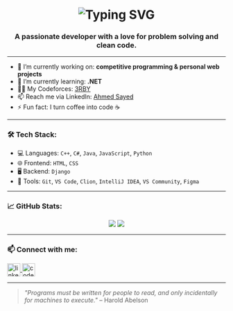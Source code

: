 <h1 align="center">
  <img src="https://readme-typing-svg.herokuapp.com?font=Fira+Code&size=28&duration=3000&pause=1000&center=true&vCenter=true&color=36BCF7&width=435&lines=Hello%2C+I+am+Ahmed" alt="Typing SVG" />
</h1>

<h3 align="center">A passionate developer with a love for problem solving and clean code.</h3>

---

- 🔭 I’m currently working on: **competitive programming & personal web projects**
- 🌱 I’m currently learning: **.NET**
- 👨‍💻 My Codeforces: [3RBY](https://codeforces.com/profile/3RBY)
- 📫 Reach me via LinkedIn: [Ahmed Sayed](https://www.linkedin.com/in/ahmed-sayed-52283b304/)
- ⚡ Fun fact: I turn coffee into code ☕

---

### 🛠️ Tech Stack:
- 💻 Languages: `C++`, `C#`, `Java`, `JavaScript`, `Python`
- 🌐 Frontend: `HTML`, `CSS`
- 🖥 Backend: `Django`
- 🔧 Tools: `Git`, `VS Code`, `Clion`, `IntelliJ IDEA`, `VS Community`, `Figma`

---

### 📈 GitHub Stats:
<p align="center">
  <img src="https://github-readme-stats.vercel.app/api?username=AhmeedSayeed&show_icons=true&theme=tokyonight" />
  <img src="https://github-readme-streak-stats.herokuapp.com/?user=AhmeedSayeed&theme=tokyonight" />
</p>

---

### 📫 Connect with me:
<p align="left">
  <a href="https://www.linkedin.com/in/ahmed-sayed-52283b304/" target="blank">
    <img align="center" src="https://cdn-icons-png.flaticon.com/512/174/174857.png" alt="linkedin" height="30" width="30" />
  </a>
  <a href="https://codeforces.com/profile/3RBY" target="blank">
    <img align="center" src="https://cdn-icons-png.flaticon.com/512/5968/5968940.png" alt="codeforces" height="30" width="30" />
  </a>
</p>

---

> *"Programs must be written for people to read, and only incidentally for machines to execute."* – Harold Abelson
